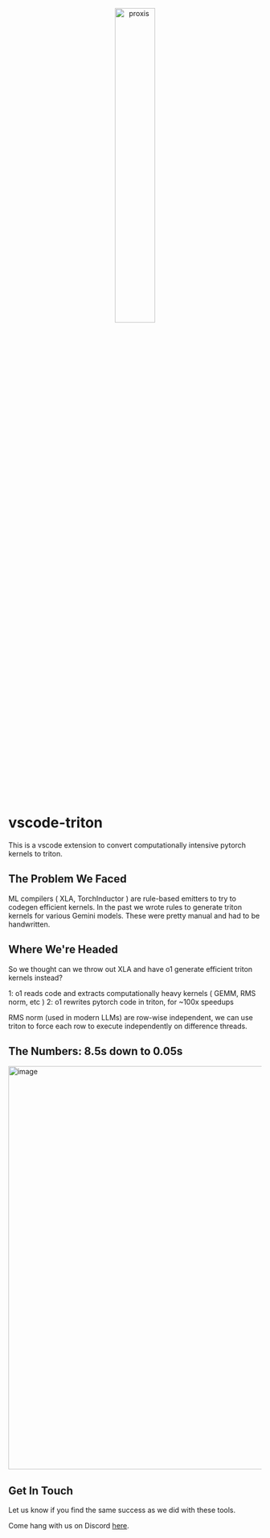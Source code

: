<p align="center">
<img width="40%" alt="proxis" src="https://github.com/user-attachments/assets/301ff0c8-e0ad-4151-83bf-2b27885b99b4">
</p>

# vscode-triton
This is a vscode extension to convert computationally intensive pytorch kernels to triton.

## The Problem We Faced
ML compilers ( XLA, TorchInductor ) are rule-based emitters to try to codegen efficient kernels. In the past we wrote rules to generate triton kernels for various Gemini models. These were pretty manual and had to be handwritten.

## Where We're Headed
So we thought can we throw out XLA and have o1 generate efficient triton kernels instead?

1: o1 reads code and extracts computationally heavy kernels ( GEMM, RMS norm, etc )
2: o1 rewrites pytorch code in triton, for ~100x speedups

RMS norm (used in modern LLMs) are row-wise independent, we can use triton to force each row to execute independently on difference threads.

## The Numbers: 8.5s down to 0.05s
<img width="800" alt="image" src="https://github.com/user-attachments/assets/a8fd929c-4708-4b91-b6a2-152d8a64faf5">

## Get In Touch
Let us know if you find the same success as we did with these tools.

Come hang with us on Discord [here](https://discord.gg/fHuVCMtT).



